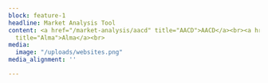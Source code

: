 ```yaml
---
block: feature-1
headline: Market Analysis Tool
content: <a href="/market-analysis/aacd" title="AACD">AACD</a><br><a href="/market-analysis/alma"
  title="Alma">Alma</a><br>
media:
  image: "/uploads/websites.png"
media_alignment: ''

---
```

